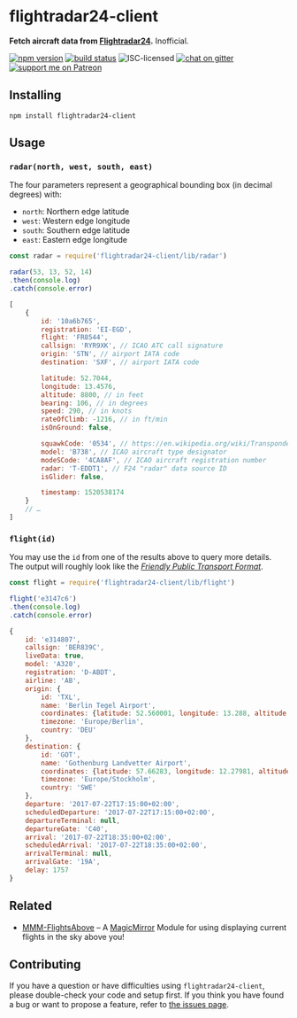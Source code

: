# flightradar24-client

**Fetch aircraft data from [Flightradar24](https://www.flightradar24.com/).** Inofficial.

[![npm version](https://img.shields.io/npm/v/flightradar24-client.svg)](https://www.npmjs.com/package/flightradar24-client)
[![build status](https://img.shields.io/travis/derhuerst/flightradar24-client.svg?branch=master)](https://travis-ci.org/derhuerst/flightradar24-client)
![ISC-licensed](https://img.shields.io/github/license/derhuerst/flightradar24-client.svg)
[![chat on gitter](https://badges.gitter.im/derhuerst.svg)](https://gitter.im/derhuerst)
[![support me on Patreon](https://img.shields.io/badge/support%20me-on%20patreon-fa7664.svg)](https://patreon.com/derhuerst)


## Installing

```shell
npm install flightradar24-client
```


## Usage

### `radar(north, west, south, east)`

The four parameters represent a geographical bounding box (in decimal degrees) with:

* `north`: Northern edge latitude
* `west`: Western edge longitude
* `south`: Southern edge latitude
* `east`: Eastern edge longitude

```js
const radar = require('flightradar24-client/lib/radar')

radar(53, 13, 52, 14)
.then(console.log)
.catch(console.error)
```

```js
[
	{
		id: '10a6b765',
		registration: 'EI-EGD',
		flight: 'FR8544',
		callsign: 'RYR9XK', // ICAO ATC call signature
		origin: 'STN', // airport IATA code
		destination: 'SXF', // airport IATA code

		latitude: 52.7044,
		longitude: 13.4576,
		altitude: 8800, // in feet
		bearing: 106, // in degrees
		speed: 290, // in knots
		rateOfClimb: -1216, // in ft/min
		isOnGround: false,

		squawkCode: '0534', // https://en.wikipedia.org/wiki/Transponder_(aeronautics)
		model: 'B738', // ICAO aircraft type designator
		modeSCode: '4CA8AF', // ICAO aircraft registration number
		radar: 'T-EDDT1', // F24 "radar" data source ID
		isGlider: false,

		timestamp: 1520538174
	}
	// …
]
```

### `flight(id)`

You may use the `id` from one of the results above to query more details. The output will roughly look like the [*Friendly Public Transport Format*](https://github.com/public-transport/friendly-public-transport-format).

```js
const flight = require('flightradar24-client/lib/flight')

flight('e3147c6')
.then(console.log)
.catch(console.error)
```

```js
{
	id: 'e314807',
	callsign: 'BER839C',
	liveData: true,
	model: 'A320',
	registration: 'D-ABDT',
	airline: 'AB',
	origin: {
		id: 'TXL',
		name: 'Berlin Tegel Airport',
		coordinates: {latitude: 52.560001, longitude: 13.288, altitude: 122},
		timezone: 'Europe/Berlin',
		country: 'DEU'
	},
	destination: {
		id: 'GOT',
		name: 'Gothenburg Landvetter Airport',
		coordinates: {latitude: 57.66283, longitude: 12.27981, altitude: 506},
		timezone: 'Europe/Stockholm',
		country: 'SWE'
	},
	departure: '2017-07-22T17:15:00+02:00',
	scheduledDeparture: '2017-07-22T17:15:00+02:00',
	departureTerminal: null,
	departureGate: 'C40',
	arrival: '2017-07-22T18:35:00+02:00',
	scheduledArrival: '2017-07-22T18:35:00+02:00',
	arrivalTerminal: null,
	arrivalGate: '19A',
	delay: 1757
}
```


## Related

- [MMM-FlightsAbove](https://github.com/E3V3A/MMM-FlightsAbove#magicmirror-module-flightsabove) – A [MagicMirror](https://magicmirror.builders) Module for using displaying current flights in the sky above you!


## Contributing

If you have a question or have difficulties using `flightradar24-client`, please double-check your code and setup first. If you think you have found a bug or want to propose a feature, refer to [the issues page](https://github.com/derhuerst/flightradar24-client/issues).
